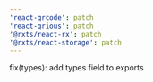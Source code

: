 ```yaml
---
'react-qrcode': patch
'react-qrious': patch
'@rxts/react-rx': patch
'@rxts/react-storage': patch
---
```


fix(types): add types field to exports
